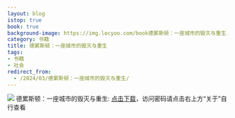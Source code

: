```yaml
---
layout: blog
istop: true
book: true
background-image: https://img.locyoo.com/book德累斯顿：一座城市的毁灭与重生.jpg
category: 书籍
title: 德累斯顿：一座城市的毁灭与重生
tags:
- 书籍
- 社会
redirect_from:
  - /2024/03/德累斯顿：一座城市的毁灭与重生/
---
```

![](https://img.locyoo.com/book德累斯顿：一座城市的毁灭与重生.jpg)
德累斯顿：一座城市的毁灭与重生: <a name = "ref1" href="https://url18.ctfile.com/f/50983618-1041255004-1d416f?p=3619">点击下载</a>，访问密码请点击右上方“关于”自行查看